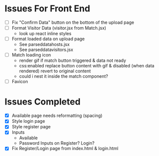 # Issues For Front End

- [ ] Fix "Confirm Data" button on the bottom of the upload page
- [ ] Format Visitor Data (visitor.jsx from Match.jsx)
    - look up react inline styles
- [ ] Format loaded data on upload page
    - See parseddatahosts.jsx
    - See parseddatavisitors.jsx
- [ ] Match loading icon
    - render gif if match button triggered & data not ready
    - css:enabled replace button content with gif & disabled (when data rendered) revert to original content
    - could i nest it inside the match component?
- [ ] Favicon

# Issues Completed

- [x] Available page needs reformatting (spacing)
- [x] Style login page
- [x] Style register page
- [x] Inputs
    - Available
    - Password Inputs on Register? Login?
- [x] Fix Register/Login page from index.html & login.html
